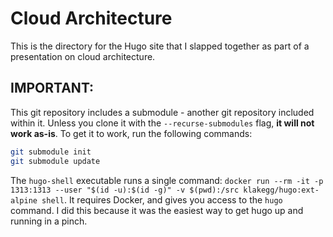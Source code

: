 # Cloud Architecture

This is the directory for the Hugo site that I slapped together as part of a presentation on cloud architecture.

## IMPORTANT:

This git repository includes a submodule - another git repository included within it. Unless you clone it with the `--recurse-submodules` flag, **it will not work as-is**. To get it to work, run the following commands:

```bash
git submodule init
git submodule update
```

The `hugo-shell` executable runs a single command: `docker run --rm -it -p 1313:1313 --user "$(id -u):$(id -g)" -v $(pwd):/src klakegg/hugo:ext-alpine shell`. It requires Docker, and gives you access to the `hugo` command. I did this because it was the easiest way to get hugo up and running in a pinch.
